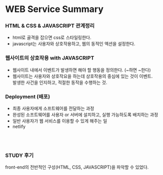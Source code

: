 # WEB Service Summary

### HTML & CSS & JAVASCRIPT 관계정리
- html로 골격을 잡으면 css로 스타일링한다.  
- javascript는 사용자와 상호작용하고, 웹의 동적인 액션을 설정한다.  

### 웹사이트의 상호작용 with JAVASCRIPT
- 웹사이트 내에서 이벤트가 발생하면 해야 할 행동을 정의한다. (~하면 ~한다)
- 웹사이트는 사용자와 상호작요을 하는데 상호작용의 중심에 있는 것이 이벤트.  
  발생한 사건을 인지하고, 적절한 동작을 수행하는 것.  

### Deployment (배포)  
- 최종 사용자에게 소프트웨어를 전달하는 과정  
- 완성된 소프트웨어를 사용자 or 서버에 설치하고, 실행 가능하도록 배치하는 과정
- 일반 사용자가 웹 서비스를 이용할 수 있게 해주는 일  
- netlify


<br/> </br>
### STUDY 후기
front-end의 전반적인 구성(HTML, CSS, JAVASCRIPT)을 파악할 수 있었다.
